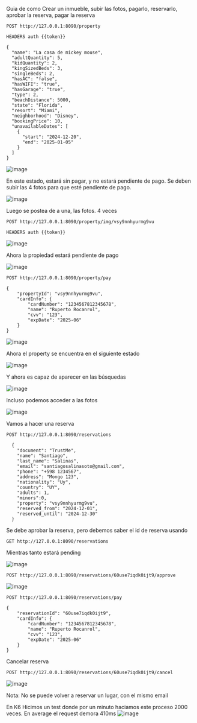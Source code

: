 Guia de como Crear un inmueble, subir las fotos, pagarlo, reservarlo, aprobar la reserva, pagar la reserva

```
POST http://127.0.0.1:8090/property
```
```
HEADERS auth {{token}}
```
```
{
  "name": "La casa de mickey mouse",
  "adultQuantity": 5,
  "kidQuantity": 2,
  "kingSizedBeds": 3,
  "singleBeds": 2,
  "hasAC": "false",
  "hasWIFI": "true",
  "hasGarage": "true",
  "type": 2,
  "beachDistance": 5000,
  "state": "Florida",
  "resort": "Miami",
  "neighborhood": "Disney",
  "bookingPrice": 10,
  "unavailableDates": [
    {
      "start": "2024-12-20",
      "end": "2025-01-05"
    }
  ]
}
```
![image](https://github.com/IngSoft-AR-2023-2/266628_271568_255981/assets/48341470/0448edfd-7021-4cd6-858e-32872580aeac)

En este estado, estará sin pagar, y no estará pendiente de pago. Se deben subir las 4 fotos para que esté pendiente de pago.

![image](https://github.com/IngSoft-AR-2023-2/266628_271568_255981/assets/48341470/a73807c4-914c-494f-8dae-c45742ff35fa)


Luego se postea de a una, las fotos. 4 veces
```
POST http://127.0.0.1:8090/property/img/vsy9nnhyurmg9vu
```
```
HEADERS auth {{token}}
```
![image](https://github.com/IngSoft-AR-2023-2/266628_271568_255981/assets/48341470/789b2eaf-ffab-4358-9478-eef11891184c)

Ahora la propiedad estará pendiente de pago

![image](https://github.com/IngSoft-AR-2023-2/266628_271568_255981/assets/48341470/a77a26df-5d4a-454a-bcc1-8a7fb4954f1c)

```
POST http://127.0.0.1:8090/property/pay
```
```
{
    "propertyId": "vsy9nnhyurmg9vu",
    "cardInfo": {
        "cardNumber": "1234567812345678",
        "name": "Ruperto Rocanrol",
        "cvv": "123",
        "expDate": "2025-06"
    }
}
```
![image](https://github.com/IngSoft-AR-2023-2/266628_271568_255981/assets/48341470/6f9c9f1f-dc07-46e9-a8b6-2ceca0d551c2)

Ahora el property se encuentra en el siguiente estado

![image](https://github.com/IngSoft-AR-2023-2/266628_271568_255981/assets/48341470/b68804f0-7f71-44f7-bcc5-a2fce52d5409)

Y ahora es capaz de aparecer en las búsquedas

![image](https://github.com/IngSoft-AR-2023-2/266628_271568_255981/assets/48341470/99830005-6471-4b14-aeaa-adf0a3788467)

Incluso podemos acceder a las fotos

![image](https://github.com/IngSoft-AR-2023-2/266628_271568_255981/assets/48341470/d7fa59a9-6c49-4a5d-836d-82eea3a35f5d)


Vamos a hacer una reserva
```
POST http://127.0.0.1:8090/reservations
```
```
  {
    "document": "TrustMe",
    "name": "Santiago",
    "last_name": "Salinas",
    "email": "santiagosalinasoto@gmail.com",
    "phone": "+598 1234567",
    "address": "Mongo 123",
    "nationality": "Uy",
    "country": "UY",
    "adults": 1,
    "minors":0,
    "property": "vsy9nnhyurmg9vu",
    "reserved_from": "2024-12-01",
    "reserved_until": "2024-12-30"
  }
```

Se debe aprobar la reserva, pero debemos saber el id de reserva usando
```
GET http://127.0.0.1:8090/reservations
```

Mientras tanto estará pending

![image](https://github.com/IngSoft-AR-2023-2/266628_271568_255981/assets/48341470/2f7bca89-aeff-426a-924c-d09422925333)

```
POST http://127.0.0.1:8090/reservations/60use7iqdk0ijt9/approve
```
![image](https://github.com/IngSoft-AR-2023-2/266628_271568_255981/assets/48341470/a048ba34-dd7a-4c58-b715-ec5b356bd598)

```
POST http://127.0.0.1:8090/reservations/pay
```
```
{
    "reservationId": "60use7iqdk0ijt9",
    "cardInfo": {
        "cardNumber": "1234567812345678",
        "name": "Ruperto Rocanrol",
        "cvv": "123",
        "expDate": "2025-06"
    }
}
```

Cancelar reserva
```
POST http://127.0.0.1:8090/reservations/60use7iqdk0ijt9/cancel
```
![image](https://github.com/IngSoft-AR-2023-2/266628_271568_255981/assets/48341470/bfcf0a93-2314-4287-a093-363bcdf44217)

Nota: No se puede volver a reservar un lugar, con el mismo email



En K6 Hicimos un test donde por un minuto haciamos este proceso 2000 veces. En average el request demora 410ms
![image](https://github.com/IngSoft-AR-2023-2/266628_271568_255981/assets/48341470/c421a3e7-b00b-43b7-9872-11b6c5760d79)


